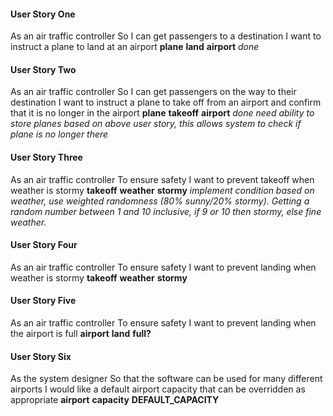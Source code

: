 
#### User Story One
As an air traffic controller
So I can get passengers to a destination
I want to instruct a plane to land at an airport
**plane** **land** **airport**
*done*

#### User Story Two
As an air traffic controller
So I can get passengers on the way to their destination
I want to instruct a plane to take off from an airport and confirm that it is no longer in the airport
**plane** **takeoff** **airport**
*done*
*need ability to store planes based on above user story, this allows system to check if plane is no longer there*

#### User Story Three
As an air traffic controller
To ensure safety
I want to prevent takeoff when weather is stormy
**takeoff** **weather** **stormy**
*implement condition based on weather, use weighted randomness (80% sunny/20% stormy). Getting a random number between 1 and 10 inclusive, if 9 or 10 then stormy, else fine weather.*

#### User Story Four
As an air traffic controller
To ensure safety
I want to prevent landing when weather is stormy
**takeoff** **weather** **stormy**

#### User Story Five
As an air traffic controller
To ensure safety
I want to prevent landing when the airport is full
**airport** **land** **full?**

#### User Story Six
As the system designer
So that the software can be used for many different airports
I would like a default airport capacity that can be overridden as appropriate
**airport** **capacity** **DEFAULT_CAPACITY**
